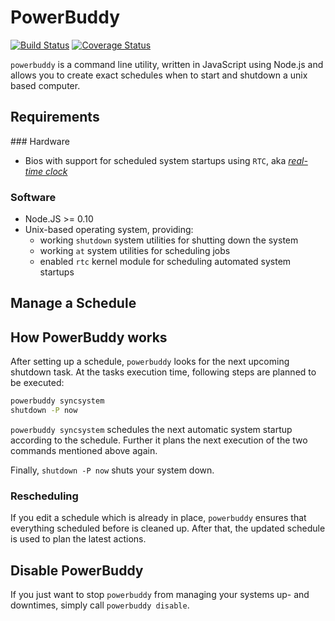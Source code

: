 # PowerBuddy
[![Build Status](https://travis-ci.org/swissmanu/powerbuddy.png?branch=master)](https://travis-ci.org/swissmanu/powerbuddy) [![Coverage Status](https://coveralls.io/repos/swissmanu/powerbuddy/badge.png)](https://coveralls.io/r/swissmanu/powerbuddy)

`powerbuddy` is a command line utility, written in JavaScript using Node.js and allows you to create exact schedules when to start and shutdown a unix based computer.

## Requirements
### Hardware
* Bios with support for scheduled system startups using `RTC`, aka *[real-time clock](https://www.linux.com/learn/docs/672849-wake-up-linux-with-an-rtc-alarm-clock)*

### Software
* Node.JS >= 0.10
* Unix-based operating system, providing:
  * working `shutdown` system utilities for shutting down the system
  * working `at` system utilities for scheduling jobs
  * enabled `rtc` kernel module for scheduling automated system startups


## Manage a Schedule


## How PowerBuddy works
After setting up a schedule, `powerbuddy` looks for the next upcoming shutdown task.
At the tasks execution time, following steps are planned to be executed:

```bash
powerbuddy syncsystem
shutdown -P now
```

`powerbuddy syncsystem` schedules the next automatic system startup according to the schedule. Further it plans the next execution of the two commands mentioned above again.

Finally, `shutdown -P now` shuts your system down.

### Rescheduling
If you edit a schedule which is already in place, `powerbuddy` ensures that everything scheduled before is cleaned up. After that, the updated schedule is used to plan the latest actions.

## Disable PowerBuddy
If you just want to stop `powerbuddy` from managing your systems up- and downtimes, simply call `powerbuddy disable`.